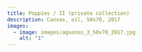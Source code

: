 ```yaml
---
title: Poppies / II (private collection)
description: Canvas, oil, 50x70, 2017
images:
  - image: images/aguonos_3_50x70_2017.jpg
    alt: "1"
---
```

